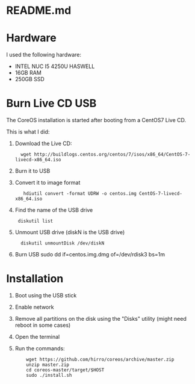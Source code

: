 # README.md

# Hardware
I used the following hardware:
* INTEL NUC I5 4250U HASWELL
* 16GB RAM
* 250GB SSD

# Burn Live CD USB
The CoreOS installation is started after booting from a CentOS7 Live CD.

This is what I did:
 1. Download the Live CD:
          
          wget http://buildlogs.centos.org/centos/7/isos/x86_64/CentOS-7-livecd-x86_64.iso
 2. Burn it to USB
  1. Convert it to image format

            hdiutil convert -format UDRW -o centos.img CentOS-7-livecd-x86_64.iso
  2. Find the name of the USB drive
  
          diskutil list
  3. Unmount USB drive (diskN is the USB drive)

           diskutil unmountDisk /dev/diskN 
  4. Burn USB
           sudo dd if=centos.img.dmg of=/dev/rdisk3 bs=1m

# Installation
1. Boot using the USB stick
2. Enable network
3. Remove all partitions on the disk using the "Disks" utility (might need reboot in some cases)
4. Open the terminal
5. Run the commands:
           
           wget https://github.com/hirro/coreos/archive/master.zip
           unzip master.zip
           cd coreos-master/target/$HOST
           sudo ./install.sh

